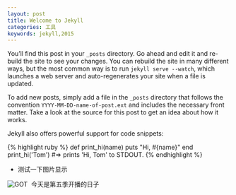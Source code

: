 ```yaml
---
layout: post
title: Welcome to Jekyll
categories: 工具
keywords: jekyll,2015
---
```


You’ll find this post in your `_posts` directory. Go ahead and edit it and re-build the site to see your changes. You can rebuild the site in many different ways, but the most common way is to run `jekyll serve --watch`, which launches a web server and auto-regenerates your site when a file is updated.

To add new posts, simply add a file in the `_posts` directory that follows the convention `YYYY-MM-DD-name-of-post.ext` and includes the necessary front matter. Take a look at the source for this post to get an idea about how it works.

Jekyll also offers powerful support for code snippets:

{% highlight ruby %}
def print_hi(name)
  puts "Hi, #{name}"
end
print_hi('Tom')
#=> prints 'Hi, Tom' to STDOUT.
{% endhighlight %}

- 测试一下图片显示

![GOT](http://img0.ph.126.net/AJ7EC5-zVWUkUNtfnJnBsQ==/3362500071887787816.jpg)
 今天是第五季开播的日子

